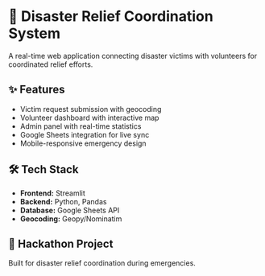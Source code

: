 # 🚨 Disaster Relief Coordination System

A real-time web application connecting disaster victims with volunteers for coordinated relief efforts.

## ✨ Features
- Victim request submission with geocoding
- Volunteer dashboard with interactive map
- Admin panel with real-time statistics
- Google Sheets integration for live sync
- Mobile-responsive emergency design

## 🛠️ Tech Stack
- **Frontend:** Streamlit
- **Backend:** Python, Pandas
- **Database:** Google Sheets API
- **Geocoding:** Geopy/Nominatim

## 🚀 Hackathon Project
Built for disaster relief coordination during emergencies.
